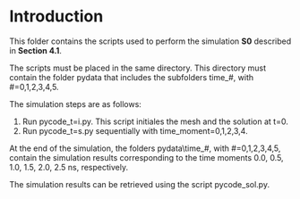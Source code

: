 # Introduction
This folder contains the scripts used to perform the simulation **S0** described in **Section 4.1**. 

The scripts must be placed in the same directory. This directory must contain the folder pydata that includes the subfolders time_#, with #=0,1,2,3,4,5.

The simulation steps are as follows:

1. Run pycode_t=i.py. This script initiales the mesh and the solution at t=0.
2. Run pycode_t=s.py sequentially with time_moment=0,1,2,3,4.

At the end of the simulation, the folders pydata\time_#, with #=0,1,2,3,4,5, contain the simulation results corresponding to the time moments 0.0, 0.5, 1.0, 1.5, 2.0, 2.5 ns, respectively.

The simulation results can be retrieved using the script pycode_sol.py.
